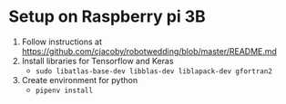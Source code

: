 # Setup on Raspberry pi 3B

1. Follow instructions at https://github.com/cjacoby/robotwedding/blob/master/README.md
1. Install libraries for Tensorflow and Keras
    * `sudo libatlas-base-dev libblas-dev liblapack-dev gfortran2`
1. Create environment for python
    * `pipenv install`
